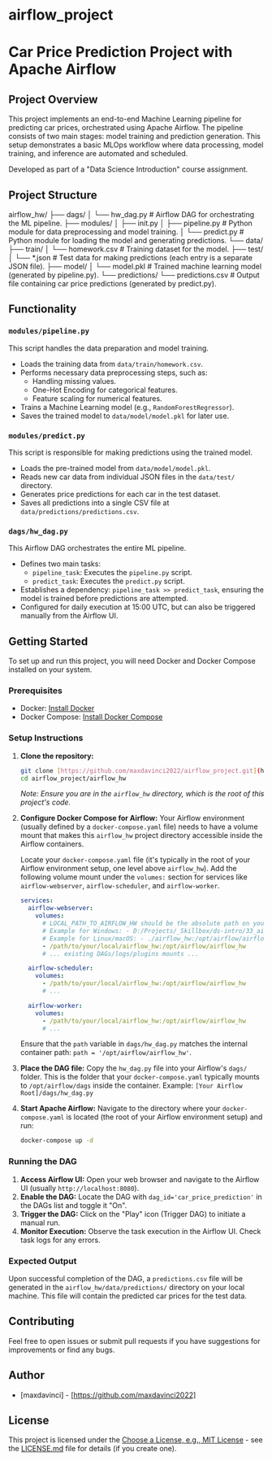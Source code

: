 # airflow_project

# Car Price Prediction Project with Apache Airflow

## Project Overview

This project implements an end-to-end Machine Learning pipeline for predicting car prices, orchestrated using Apache Airflow. The pipeline consists of two main stages: model training and prediction generation. This setup demonstrates a basic MLOps workflow where data processing, model training, and inference are automated and scheduled.

Developed as part of a "Data Science Introduction" course assignment.

## Project Structure

airflow_hw/
├── dags/
│   └── hw_dag.py             # Airflow DAG for orchestrating the ML pipeline.
├── modules/
│   ├── init.py
│   ├── pipeline.py           # Python module for data preprocessing and model training.
│   └── predict.py            # Python module for loading the model and generating predictions.
└── data/
├── train/
│   └── homework.csv      # Training dataset for the model.
├── test/
│   └── *.json            # Test data for making predictions (each entry is a separate JSON file).
├── model/
│   └── model.pkl         # Trained machine learning model (generated by pipeline.py).
└── predictions/
└── predictions.csv   # Output file containing car price predictions (generated by predict.py).


## Functionality

### `modules/pipeline.py`

This script handles the data preparation and model training.
* Loads the training data from `data/train/homework.csv`.
* Performs necessary data preprocessing steps, such as:
    * Handling missing values.
    * One-Hot Encoding for categorical features.
    * Feature scaling for numerical features.
* Trains a Machine Learning model (e.g., `RandomForestRegressor`).
* Saves the trained model to `data/model/model.pkl` for later use.

### `modules/predict.py`

This script is responsible for making predictions using the trained model.
* Loads the pre-trained model from `data/model/model.pkl`.
* Reads new car data from individual JSON files in the `data/test/` directory.
* Generates price predictions for each car in the test dataset.
* Saves all predictions into a single CSV file at `data/predictions/predictions.csv`.

### `dags/hw_dag.py`

This Airflow DAG orchestrates the entire ML pipeline.
* Defines two main tasks:
    * `pipeline_task`: Executes the `pipeline.py` script.
    * `predict_task`: Executes the `predict.py` script.
* Establishes a dependency: `pipeline_task >> predict_task`, ensuring the model is trained before predictions are attempted.
* Configured for daily execution at 15:00 UTC, but can also be triggered manually from the Airflow UI.

## Getting Started

To set up and run this project, you will need Docker and Docker Compose installed on your system.

### Prerequisites

* Docker: [Install Docker](https://docs.docker.com/get-docker/)
* Docker Compose: [Install Docker Compose](https://docs.docker.com/compose/install/)

### Setup Instructions

1.  **Clone the repository:**
    ```bash
    git clone [https://github.com/maxdavinci2022/airflow_project.git](https://github.com/maxdavinci2022/airflow_project.git)
    cd airflow_project/airflow_hw
    ```
    *Note: Ensure you are in the `airflow_hw` directory, which is the root of this project's code.*

2.  **Configure Docker Compose for Airflow:**
    Your Airflow environment (usually defined by a `docker-compose.yaml` file) needs to have a volume mount that makes this `airflow_hw` project directory accessible inside the Airflow containers.

    Locate your `docker-compose.yaml` file (it's typically in the root of your Airflow environment setup, one level above `airflow_hw`). Add the following volume mount under the `volumes:` section for services like `airflow-webserver`, `airflow-scheduler`, and `airflow-worker`.

    ```yaml
    services:
      airflow-webserver:
        volumes:
          # LOCAL_PATH_TO_AIRFLOW_HW should be the absolute path on your host machine.
          # Example for Windows: - D:/Projects/_Skillbox/ds-intro/33_airflow/airflow_hw:/opt/airflow/airflow_hw
          # Example for Linux/macOS: - ./airflow_hw:/opt/airflow/airflow_hw
          - /path/to/your/local/airflow_hw:/opt/airflow/airflow_hw
          # ... existing DAGs/logs/plugins mounts ...

      airflow-scheduler:
        volumes:
          - /path/to/your/local/airflow_hw:/opt/airflow/airflow_hw
          # ...

      airflow-worker:
        volumes:
          - /path/to/your/local/airflow_hw:/opt/airflow/airflow_hw
          # ...
    ```
    Ensure that the `path` variable in `dags/hw_dag.py` matches the internal container path: `path = '/opt/airflow/airflow_hw'`.

3.  **Place the DAG file:**
    Copy the `hw_dag.py` file into your Airflow's `dags/` folder. This is the folder that your `docker-compose.yaml` typically mounts to `/opt/airflow/dags` inside the container.
    Example: `[Your Airflow Root]/dags/hw_dag.py`

4.  **Start Apache Airflow:**
    Navigate to the directory where your `docker-compose.yaml` is located (the root of your Airflow environment setup) and run:
    ```bash
    docker-compose up -d
    ```

### Running the DAG

1.  **Access Airflow UI:** Open your web browser and navigate to the Airflow UI (usually `http://localhost:8080`).
2.  **Enable the DAG:** Locate the DAG with `dag_id='car_price_prediction'` in the DAGs list and toggle it "On".
3.  **Trigger the DAG:** Click on the "Play" icon (Trigger DAG) to initiate a manual run.
4.  **Monitor Execution:** Observe the task execution in the Airflow UI. Check task logs for any errors.

### Expected Output

Upon successful completion of the DAG, a `predictions.csv` file will be generated in the `airflow_hw/data/predictions/` directory on your local machine. This file will contain the predicted car prices for the test data.

## Contributing

Feel free to open issues or submit pull requests if you have suggestions for improvements or find any bugs.

## Author

* [maxdavinci] - [https://github.com/maxdavinci2022]

## License

This project is licensed under the [Choose a License, e.g., MIT License](LINK_TO_LICENSE_FILE_IF_APPLICABLE) - see the [LICENSE.md](LICENSE.md) file for details (if you create one).

